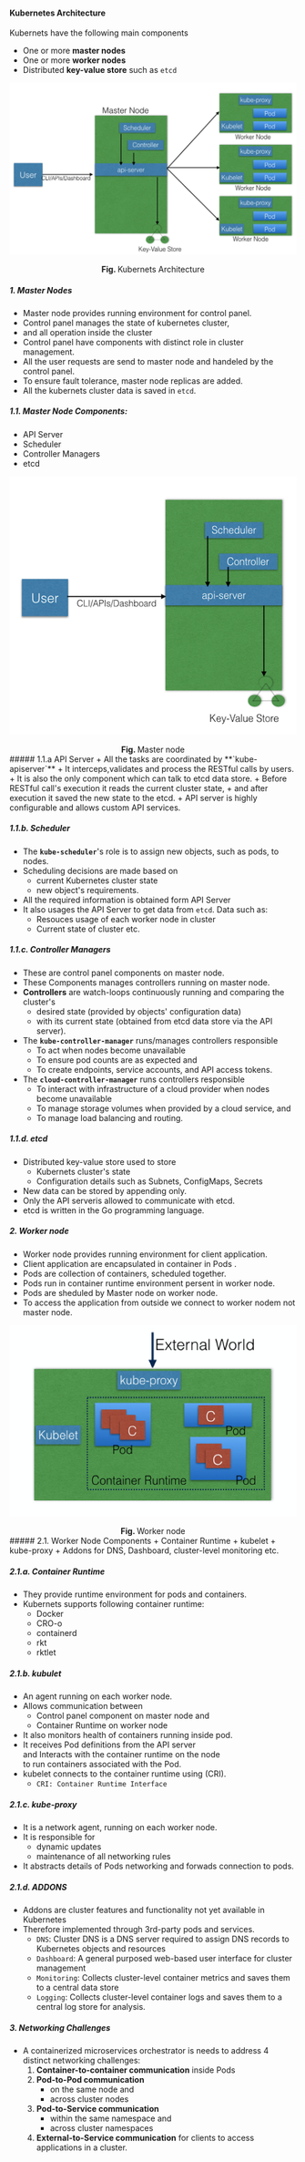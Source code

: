 #### Kubernetes Architecture
 Kubernets have the following main components
+ One or more **master nodes**
+ One or more **worker nodes**
+ Distributed **key-value store** such as `etcd`

![Kubernetes Architecture](images/Kubernetes_Architecture1.png "Kubernets Architecture")
<center><strong>Fig. </strong>Kubernets Architecture</center>


##### 1. Master Nodes 
+ Master node provides running environment for control panel.
+ Control panel manages the state of kubernetes cluster,
+ and all operation inside the cluster
+ Control panel have components with distinct role in cluster management.
+ All the user requests are send to master node and handeled by the control panel.
+ To ensure fault tolerance, master node replicas are added.
+ All the kubernets cluster data is saved in `etcd`.

##### 1.1. Master Node Components:
+ API Server
+ Scheduler
+ Controller Managers
+ etcd

![Kubernetes Architecture](images/Master_Node1.png "Kubernets Architecture")
<center><strong>Fig. </strong>Master node</center>
##### 1.1.a API Server
+ All the tasks are coordinated by **`kube-apiserver`**
+ It interceps,validates and process the RESTful calls by users.
+ It is also the only component which can talk to etcd data store.
+ Before RESTful call's execution it reads the current cluster state,
+ and after execution it saved the new state to the etcd.
+ API server is highly configurable and allows custom API services.

##### 1.1.b. Scheduler
+ The **`kube-scheduler`**'s role is to assign new objects, such as pods, to nodes. 
+ Scheduling decisions are made based on
  + current Kubernetes cluster state
  + new object's requirements. 
+ All the required information is obtained form API Server
+ It also usages the API Server to get data from `etcd`. Data such as:
  + Resouces usage of each worker node in cluster
  + Current state of cluster etc.

##### 1.1.c. Controller Managers
+ These are control panel components on master node.
+ These Components manages controllers running on master node.
+ **Controllers** are watch-loops continuously running and comparing the cluster's 
  + desired state (provided by objects' configuration data)
  +  with its current state (obtained from etcd data store via the API server). 
+  The **`kube-controller-manager`** runs/manages controllers responsible
   +  To act when nodes become unavailable
   +  To ensure pod counts are as expected and
   +  To create endpoints, service accounts, and API access tokens.
+ The **`cloud-controller-manager`** runs controllers responsible
  + To interact with infrastructure of a cloud provider when nodes become unavailable
  + To manage storage volumes when provided by a cloud service, and 
  + To manage load balancing and routing.

##### 1.1.d. etcd
+ Distributed key-value store used to store
  + Kubernets cluster's state
  + Configuration details such as Subnets, ConfigMaps, Secrets
+ New data can be stored by appending only.
+ Only the API serveris allowed to communicate with etcd. 
+ etcd is written in the Go programming language.


##### 2. Worker node
+ Worker node provides running environment for client application.
+ Client application are encapsulated in container in Pods .
+ Pods are collection of containers, scheduled together.
+ Pods run in container runtime environment persent in worker node.
+ Pods are sheduled by Master node on worker node.
+ To access the application from outside we connect to worker nodem not master node.

![Kubernetes Architecture](images/Worker_Node.png "Kubernets Architecture")
<center><strong>Fig. </strong>Worker node</center>
##### 2.1. Worker Node Components
+  Container Runtime
+ kubelet
+ kube-proxy
+ Addons for DNS, Dashboard, cluster-level monitoring etc.


##### 2.1.a. Container Runtime
+ They provide runtime environment for pods and containers.
+ Kubernets supports following container runtime:
  + Docker
  + CRO-o
  + containerd
  + rkt
  + rktlet

##### 2.1.b. kubulet
+ An agent running on each worker node.
+ Allows communication between
  + Control panel component on master node and
  + Container Runtime on worker node
+ It also monitors health of containers running inside pod.
+ It receives Pod definitions from the API server </br> and  Interacts with the container runtime on the node <br/>to run containers associated with the Pod. 
+ kubelet connects to the container runtime using (CRI). 
  + `CRI: Container Runtime Interface`

##### 2.1.c. kube-proxy
+ It is a network agent, running on each worker node.
+ It is responsible for
  + dynamic updates
  + maintenance of all networking rules
+ It abstracts details of Pods networking and forwads connection to pods.

##### 2.1.d. ADDONS
+ Addons are cluster features and functionality not yet available in Kubernetes
+ Therefore implemented through 3rd-party pods and services.
  + `DNS`: Cluster DNS is a DNS server required to assign DNS records to Kubernetes objects and resources
  + `Dashboard`: A general purposed web-based user interface for cluster management
  + `Monitoring`: Collects cluster-level container metrics and saves them to a central data store
  + `Logging`: Collects cluster-level container logs and saves them to a central log store for analysis.


##### 3. Networking Challenges
+ A containerized microservices orchestrator is needs to address 4 distinct networking challenges:
  1. **Container-to-container communication** inside Pods
  2. **Pod-to-Pod communication**
     +  on the same node and
     +  across cluster nodes
  3. **Pod-to-Service communication**
     +  within the same namespace and
     +  across cluster namespaces
  4. **External-to-Service communication** for clients to access applications in a cluster.
